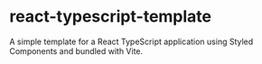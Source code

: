 # react-typescript-template
A simple template for a React TypeScript application using Styled Components and bundled with Vite.
